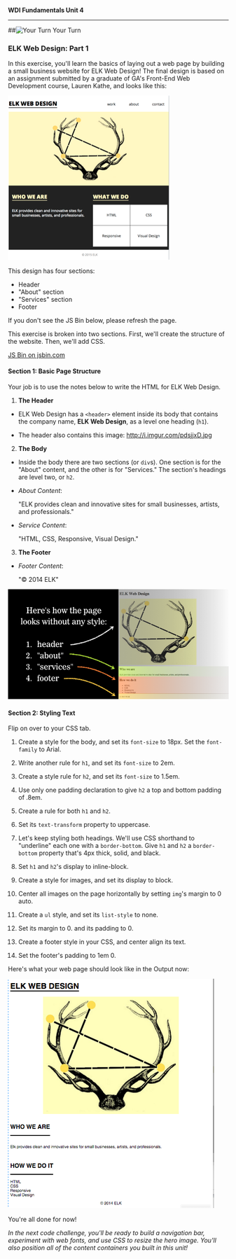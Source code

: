 **WDI Fundamentals Unit 4**

---

##![Your Turn](../assets/exercise.png) Your Turn

### ELK Web Design: Part 1

In this exercise, you'll learn the basics of laying out a web page by building a small business website for ELK Web Design! The final design is based on an assignment submitted by a graduate of GA's Front-End Web Development course, Lauren Kathe, and looks like this:

![](../assets/elkwebdesign/elkwebdesign.png)

This design has four sections:

* Header
* "About" section
* "Services" section
* Footer

If you don't see the JS Bin below, please refresh the page.

This exercise is broken into two sections. First, we'll create the structure of the website. Then, we'll add CSS. 

<a class="jsbin-embed" href="http://jsbin.com/guviweg/embed?html&height=600px">JS Bin on jsbin.com</a><script src="http://static.jsbin.com/js/embed.min.js?3.35.12"></script>

#### Section 1: Basic Page Structure
Your job is to use the notes below to write the HTML for ELK Web Design.

1) **The Header**
  * ELK Web Design has a `<header>` element inside its body that contains the company name, **ELK Web Design**, as a level one heading (`h1`).

  * The header also contains this image: http://i.imgur.com/pdsjjxD.jpg

2) **The Body**
  * Inside the body there are two sections (or `div`s). One section is for the "About" content, and the other is for "Services." The section's headings are level two, or `h2`.

  * _About Content_:

    "ELK provides clean and innovative sites for small businesses, artists, and professionals."

  * _Service Content_:

    "HTML, CSS, Responsive, Visual Design."

3) **The Footer**
  
  * _Footer Content_:

    "&copy; 2014 ELK"

![](../assets/elkwebdesign/elkheader.png)

#### Section 2: Styling Text

Flip on over to your CSS tab.

1) Create a style for the body, and set its `font-size` to 18px. Set the `font-family` to Arial.

2) Write another rule for `h1`, and set its `font-size` to 2em.

3) Create a style rule for `h2`, and set its `font-size` to 1.5em.

4) Use only one padding declaration to give `h2` a top and bottom padding of .8em.

5) Create a rule for both `h1` and `h2`.

6) Set its `text-transform` property to uppercase.

7) Let's keep styling both headings. We'll use CSS shorthand to "underline" each one with a `border-bottom`. Give `h1` and `h2` a `border-bottom` property that's 4px thick, solid, and black.

8) Set `h1` and `h2`'s display to inline-block.

9) Create a style for images, and set its display to block.

10) Center all images on the page horizontally by setting `img`'s margin to 0 auto.

11) Create a `ul` style, and set its `list-style` to none.

12) Set its margin to 0. and its padding to 0.

13) Create a footer style in your CSS, and center align its text.

14) Set the footer's padding to 1em 0.

Here's what your web page should look like in the Output now:

![](/assets/elkwebdesign/elkchapter5.png)

You're all done for now!

*In the next code challenge, you'll be ready to build a navigation bar, experiment with web fonts, and use CSS to resize the hero image. You'll also position all of the content containers you built in this unit!*
